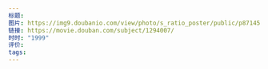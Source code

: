 ```yaml
---
标题: 
图片: https://img9.doubanio.com/view/photo/s_ratio_poster/public/p871456694.webp
链接: https://movie.douban.com/subject/1294007/
时时: "1999"
评价: 
tags:
---
```


